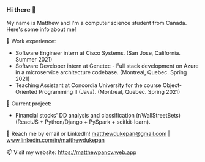 ### Hi there 👋

My name is Matthew and I'm a computer science student from Canada. Here's some info about me!

🌱 Work experience: <br>
- Software Engineer intern at Cisco Systems. (San Jose, California. Summer 2021)
- Software Developer intern at Genetec - Full stack development on Azure in a microservice architecture codebase. (Montreal, Quebec. Spring 2021)
- Teaching Assistant at Concordia University for the course Object-Oriented Programming II (Java). (Montreal, Quebec. Spring 2021) 

🔭 Current project: 
- Financial stocks' DD analysis and classification (r/WallStreetBets) (ReactJS + Python/Django + PySpark + scitkit-learn).

💬 Reach me by email or LinkedIn! matthewdukepan@gmail.com | www.linkedin.com/in/matthewdukepan

📫 Visit my website: https://matthewpancv.web.app

<!--[![Top Langs](https://github-readme-stats.vercel.app/api/top-langs/?username=fryingpannn&layout=compact&hide=tex)](https://github.com/anuraghazra/github-readme-stats)-->

<!--
**Fryingpannn/Fryingpannn** is a ✨ _special_ ✨ repository because its `README.md` (this file) appears on your GitHub profile.

Here are some ideas to get you started:

- 🔭 I’m currently working on ...
- 🌱 I’m currently learning ...
- 👯 I’m looking to collaborate on ...
- 🤔 I’m looking for help with ...
- 💬 Ask me about ...
- 📫 How to reach me: ...
- 😄 Pronouns: ...
- ⚡ Fun fact: ...
-->
